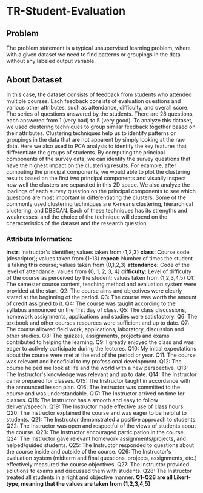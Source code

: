 # TR-Student-Evaluation

## Problem
The problem statement is a typical unsupervised learning problem, where with a given dataset we need to find patterns or groupings in the data without any labeled output variable.

## About Dataset
In this case, the dataset consists of feedback from students who attended multiple courses. Each feedback consists of evaluation questions and various other attributes, such as attendance, difficulty, and overall score. The series of questions answered by the students. There are 28 questions, each answered from 1 (very bad) to 5 (very good).
To analyze this dataset, we used clustering techniques to group similar feedback together based on their attributes. Clustering techniques help us to identify patterns or groupings in the data that are not apparent by simply looking at the raw data.
Here we also used to PCA analysis to identify the key features that differentiate the groups of students. By computing the principal components of the survey data, we can identify the survey questions that have the highest impact on the clustering results.
For example, after computing the principal components, we would able to plot the clustering results based on the first two principal components and visually inspect how well the clusters are separated in this 2D space. We also analyze the loadings of each survey question on the principal components to see which questions are most important in differentiating the clusters.
Some of the commonly used clustering techniques are K-means clustering, hierarchical clustering, and DBSCAN. Each of these techniques has its strengths and weaknesses, and the choice of the technique will depend on the characteristics of the dataset and the research question.

### Attribute Information: 
**instr:** Instructor's identifier; values taken from {1,2,3} 
**class:** Course code (descriptor); values taken from {1-13} 
**repeat:** Number of times the student is taking this course; values taken from {0,1,2,3} 
**attendance:** Code of the level of attendance; values from {0, 1, 2, 3, 4} 
**difficulty:** Level of difficulty of the course as perceived by the student; values taken from {1,2,3,4,5}
Q1: The semester course content, teaching method and evaluation system were provided at the start. 
Q2: The course aims and objectives were clearly stated at the beginning of the period.
Q3: The course was worth the amount of credit assigned to it. 
Q4: The course was taught according to the syllabus announced on the first day of class. 
Q5: The class discussions, homework assignments, applications and studies were satisfactory. 
Q6: The textbook and other courses resources were sufficient and up to date. 
Q7: The course allowed field work, applications, laboratory, discussion and other studies. 
Q8: The quizzes, assignments, projects and exams contributed to helping the learning. 
Q9: I greatly enjoyed the class and was eager to actively participate during the lectures. 
Q10: My initial expectations about the course were met at the end of the period or year. 
Q11: The course was relevant and beneficial to my professional development. 
Q12: The course helped me look at life and the world with a new perspective. 
Q13: The Instructor's knowledge was relevant and up to date. 
Q14: The Instructor came prepared for classes.
Q15: The Instructor taught in accordance with the announced lesson plan. 
Q16: The Instructor was committed to the course and was understandable. 
Q17: The Instructor arrived on time for classes. 
Q18: The Instructor has a smooth and easy to follow delivery/speech. 
Q19: The Instructor made effective use of class hours. 
Q20: The Instructor explained the course and was eager to be helpful to students. 
Q21: The Instructor demonstrated a positive approach to students. 
Q22: The Instructor was open and respectful of the views of students about the course. 
Q23: The Instructor encouraged participation in the course. 
Q24: The Instructor gave relevant homework assignments/projects, and helped/guided students. Q25: The Instructor responded to questions about the course inside and outside of the course. 
Q26: The Instructor's evaluation system (midterm and final questions, projects, assignments, etc.) effectively measured the course objectives. 
Q27: The Instructor provided solutions to exams and discussed them with students. 
Q28: The Instructor treated all students in a right and objective manner. 
**Q1-Q28 are all Likert-type, meaning that the values are taken from {1,2,3,4,5}**

